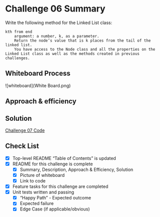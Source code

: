 # Challenge 06 Summary
Write the following method for the Linked List class:

    kth from end
        argument: a number, k, as a parameter.
        Return the node’s value that is k places from the tail of the linked list.
        You have access to the Node class and all the properties on the Linked List class as well as the methods created in previous challenges.

## Whiteboard Process
![whiteboard](White Board.png)
## Approach & efficiency

## Solution
[Challenge 07 Code](/python/data_structures/linked_list.py)

## Check List
 - [X] Top-level README “Table of Contents” is updated
 - [X] README for this challenge is complete
   - [x] Summary, Description, Approach & Efficiency, Solution
   - [x] Picture of whiteboard
   - [X] Link to code
 - [X] Feature tasks for this challenge are completed
 - [X] Unit tests written and passing
   - [X] “Happy Path” - Expected outcome
   - [X] Expected failure
   - [X] Edge Case (if applicable/obvious)
